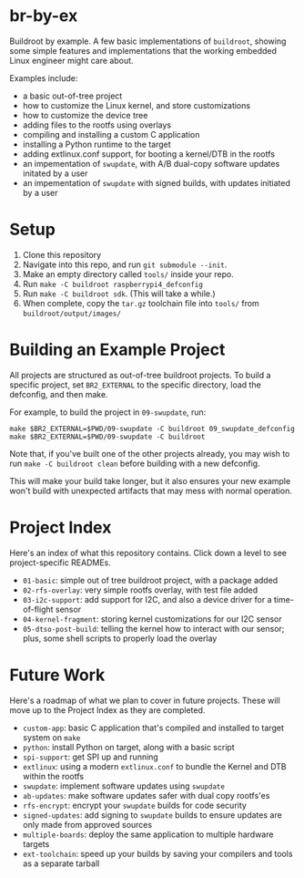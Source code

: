 # br-by-ex

Buildroot by example. A few basic implementations of `buildroot`, showing some simple features and implementations that the working embedded Linux engineer might care about. 

Examples include:

* a basic out-of-tree project
* how to customize the Linux kernel, and store customizations 
* how to customize the device tree
* adding files to the rootfs using overlays
* compiling and installing a custom C application 
* installing a Python runtime to the target
* adding extlinux.conf support, for booting a kernel/DTB in the rootfs
* an impementation of `swupdate`, with A/B dual-copy software updates initated by a user
* an impementation of `swupdate` with signed builds, with updates initiated by a user 

# Setup

1. Clone this repository
2. Navigate into this repo, and run `git submodule --init`.
3. Make an empty directory called `tools/` inside your repo.
4. Run `make -C buildroot raspberrypi4_defconfig`
5. Run `make -C buildroot sdk`. (This will take a while.)
6. When complete, copy the `tar.gz` toolchain file into `tools/` from `buildroot/output/images/`

# Building an Example Project

All projects are structured as out-of-tree buildroot projects. To build a specific project, set `BR2_EXTERNAL` to the specific directory, load the defconfig, and then make.

For example, to build the project in `09-swupdate`, run:

```
make $BR2_EXTERNAL=$PWD/09-swupdate -C buildroot 09_swupdate_defconfig
make $BR2_EXTERNAL=$PWD/09-swupdate -C buildroot
```

Note that, if you've built one of the other projects already, you may wish to run `make -C buildroot clean` before building with a new defconfig. 

This will make your build take longer, but it also ensures your new example won't build with unexpected artifacts that may mess with normal operation. 

# Project Index

Here's an index of what this repository contains. Click down a level to see project-specific READMEs. 

- `01-basic`: simple out of tree buildroot project, with a package added
- `02-rfs-overlay`: very simple rootfs overlay, with test file added
- `03-i2c-support`: add support for I2C, and also a device driver for a time-of-flight sensor
- `04-kernel-fragment`: storing kernel customizations for our I2C sensor
- `05-dtso-post-build`: telling the kernel how to interact with our sensor; plus, some shell scripts to properly load the overlay

# Future Work

Here's a roadmap of what we plan to cover in future projects. These will move up to the Project Index as they are completed.  

- `custom-app`: basic C application that's compiled and installed to target system on `make`
- `python`: install Python on target, along with a basic script
- `spi-support`: get SPI up and running 
- `extlinux`: using a modern `extlinux.conf` to bundle the Kernel and DTB within the rootfs
- `swupdate`: implement software updates using `swupdate`
- `ab-updates`: make software updates safer with dual copy rootfs'es 
- `rfs-encrypt`: encrypt your `swupdate` builds for code security
- `signed-updates`: add signing to `swupdate` builds to ensure updates are only made from approved sources
- `multiple-boards`: deploy the same application to multiple hardware targets
- `ext-toolchain`: speed up your builds by saving your compilers and tools as a separate tarball

